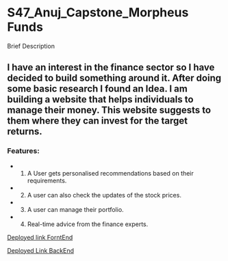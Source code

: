 
# S47_Anuj_Capstone_Morpheus Funds
Brief Description

## I have an interest in the finance sector so I have decided to build something around it. After doing some basic research I found an Idea. I am building a website that helps individuals to manage their money. This website suggests to them where they can invest for the target returns. 


### Features:
- 1. A User gets personalised recommendations based on their requirements.

- 2. A user can also check the updates of the stock prices.

- 3. A user can manage their portfolio.

- 4. Real-time advice from the finance experts.





[ Deployed link ForntEnd  ](https://morpheusfund.netlify.app/)


[Deployed Link BackEnd](https://s47-anuj-sahu-capstone-fundmangement.onrender.com)

